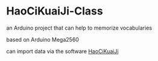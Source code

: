 # HaoCiKuaiJi-Class
an Arduino project that can help to memorize vocabularies

based on Arduino Mega2560

can import data via the software [HaoCiKuaiJi](https://github.com/peler-little-pig/HaoCiKuaiJi)
